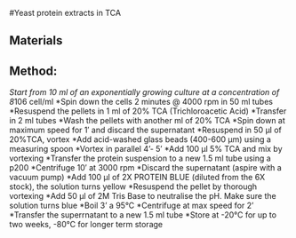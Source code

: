 #Yeast protein extracts in TCA

## Materials

## Method:
  *Start from 10 ml of an exponentially growing culture at a concentration of 8*106 cell/ml
  *Spin down the cells 2 minutes @ 4000 rpm in 50 ml tubes
  *Resuspend the pellets in 1 ml of 20% TCA (Trichloroacetic Acid)
  *Transfer in 2 ml tubes
  *Wash the pellets with another ml of 20% TCA
  *Spin down at maximum speed for 1′ and discard the supernatant
  *Resuspend in 50 μl of 20%TCA, vortex
  *Add acid-washed glass beads (400-600 μm) using a measuring spoon
  *Vortex in parallel 4’- 5′
  *Add 100 μl 5% TCA and mix by vortexing
  *Transfer the protein suspension to a new 1.5 ml tube using a p200
  *Centrifuge 10′ at 3000 rpm
  *Discard the supernatant (aspire with a vacuum pump)
  *Add 100 μl of 2X PROTEIN BLUE (diluted from the 6X stock), the solution turns yellow
  *Resuspend the pellet by thorough vortexing
  *Add 50 μl of 2M Tris Base to neutralise the pH. Make sure the solution turns blue
  *Boil 3’ a 95°C
  *Centrifuge at max speed for 2’
  *Transfer the superrnatant to a new 1.5 ml tube
  *Store at -20°C for up to two weeks, -80°C for longer term storage
